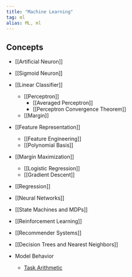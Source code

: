 ```yaml
---
title: "Machine Learning"
tag: ml
alias: ML, ml
---
```


## Concepts

- [[Artificial Neuron]]
- [[Sigmoid Neuron]]

- [[Linear Classifier]]
	- [[Perceptron]]
		- [[Averaged Perceptron]]
		- [[Perceptron Convergence Theorem]]
	- [[Margin]]
	
- [[Feature Representation]]
	- [[Feature Engineering]]
	- [[Polynomial Basis]]

- [[Margin Maximization]]
	- [[Logistic Regression]]
	- [[Gradient Descent]]

- [[Regression]]
  
- [[Neural Networks]]

- [[State Machines and MDPs]]

- [[Reinforcement Learning]]

- [[Recommender Systems]]

- [[Decision Trees and Nearest Neighbors]]

- Model Behavior
	- [Task Arithmetic](ML/Task%20Arithmetic.md)